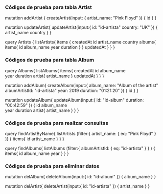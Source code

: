 
### Códigos de prueba para tabla Artist
mutation addArtist {
  createArtist(input: {
    artist_name: "Pink Floyd"
  })
  {
    id
  }
}

mutation updateArtist{
  updateArtist(input:{
    id: "id-artista"
    country: "UK"
  })
  {
    artist_name
    country
  }
}

query Artists {
  listArtists{
    items {
      createdAt
      id
      artist_name
      country
      albums{
        items{
          id
          album_name
          year
          duration
        }
      }
      updatedAt
    }
  }
}

### Códigos de prueba para tabla Album
query Albums{
  listAlbums{
    items{
      createdAt
      id
      album_name     
      year
      duration
      artist{
        artist_name
      }
      updatedAt
    }
  }
}

mutation addAlbum{
  createAlbum(input:{
    album_name: "Album of the artist"
    albumArtistId: "id-artista"
    year: 2019
    duration: "01:21:20"
  })
  {
    id
  }
}

mutation updateAlbum{
  updateAlbum(input:{
    id:  "id-album"
    duration: "00:42:59"
  })
  {
    	id
      album_name     
      year
      duration
      artist{
        artist_name
      }
  }
}

### Códigos de prueba para realizar consultas

query findArtistByName{
  listArtists
  (filter:{
    artist_name: {
      eq: "Pink Floyd"
    }
  })
  {
    items{
      id
      artist_name
    }
  }
}

query findAlbums{
  listAlbums
  (filter:{
    albumArtistId: {
      eq: "id-artista"
    }
  }
  )
  {
    items{
      id
      album_name
      year
    }
  }
}

### Códigos de prueba para eliminar datos

mutation delAlbum{
  deleteAlbum(input:{
    id: "id-album"
  })
 	{
    album_name
  }
}

mutation delArtist{
  deleteArtist(input:{
    id: "id-artista"
  })
 	{
    artist_name
  }
}